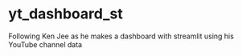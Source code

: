 # yt_dashboard_st
Following Ken Jee as he makes a dashboard with streamlit using his YouTube channel data
